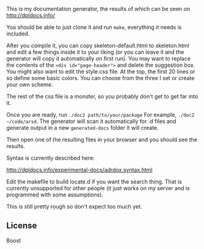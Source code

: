 This is my documentation generator, the results of which can be seen on http://dpldocs.info/

You should be able to just clone it and run `make`, everything it needs is included.

After you compile it, you can copy skeleton-default.html to skeleton.html and edit a few things  inside it to your liking (or you can leave it and the generator will copy it automatically on first run). You may
want to replace the contents of the `<div id="page-header">` and delete the suggestion
box. You might also want to edit the style.css file. At the top, the first 20 lines or
so define some basic colors. You can choose from the three I set or create your own scheme.

The rest of the css file is a monster, so you probably don't get to get far into it.

Once you are ready, run `./doc2 path/to/your/package` For example, `./doc2 ~/code/arsd`.
The generator will scan it automatically for .d files and generate output in a new `generated-docs`
folder it will create.

Then open one of the resulting files in your browser and you should see the results.

Syntax is currently described here:

http://dpldocs.info/experimental-docs/adrdox.syntax.html

Edit the makefile to build locate.d if you want the search thing. That is currently unsupported
for other people (it just works on my server and is programmed with some assumptions).

This is still pretty rough so don't expect too much yet.

## License
Boost
